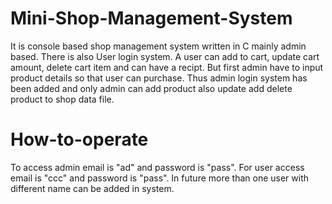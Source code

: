 # Mini-Shop-Management-System
It is console based shop management system written in C mainly admin based. There is also User login system. A user can add to cart, update cart amount, delete cart item and can have a recipt. But first admin have to input product details so that user can purchase. Thus admin login system has been added and only admin can add product also update add delete product to shop data file. 

# How-to-operate
To access admin email is "ad" and password is "pass". 
For user access email is "ccc" and password is "pass". 
In future more than one user with different name can be added in system.
